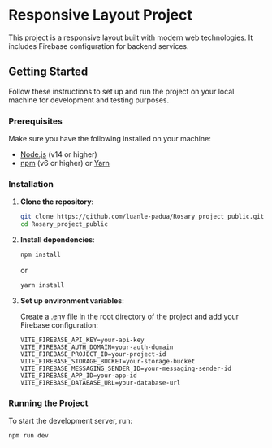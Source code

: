 # Responsive Layout Project

This project is a responsive layout built with modern web technologies. It includes Firebase configuration for backend services.

## Getting Started

Follow these instructions to set up and run the project on your local machine for development and testing purposes.

### Prerequisites

Make sure you have the following installed on your machine:

- [Node.js](https://nodejs.org/) (v14 or higher)
- [npm](https://www.npmjs.com/) (v6 or higher) or [Yarn](https://yarnpkg.com/)

### Installation

1. **Clone the repository**:
    ```sh
    git clone https://github.com/luanle-padua/Rosary_project_public.git
    cd Rosary_project_public
    ```

2. **Install dependencies**:
    ```sh
    npm install
    ```
    or
    ```sh
    yarn install
    ```

3. **Set up environment variables**:

    Create a [.env](http://_vscodecontentref_/1) file in the root directory of the project and add your Firebase configuration:

    ```properties
    VITE_FIREBASE_API_KEY=your-api-key
    VITE_FIREBASE_AUTH_DOMAIN=your-auth-domain
    VITE_FIREBASE_PROJECT_ID=your-project-id
    VITE_FIREBASE_STORAGE_BUCKET=your-storage-bucket
    VITE_FIREBASE_MESSAGING_SENDER_ID=your-messaging-sender-id
    VITE_FIREBASE_APP_ID=your-app-id
    VITE_FIREBASE_DATABASE_URL=your-database-url
    ```

### Running the Project

To start the development server, run:

```sh
npm run dev